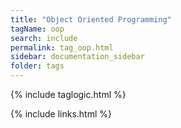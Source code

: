 ```yaml
---
title: "Object Oriented Programming"
tagName: oop
search: include
permalink: tag_oop.html
sidebar: documentation_sidebar
folder: tags
---
```

{% include taglogic.html %}

{% include links.html %}
